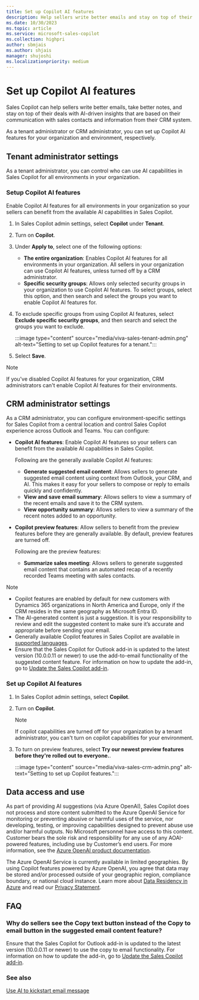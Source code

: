 ```yaml
---
title: Set up Copilot AI features
description: Help sellers write better emails and stay on top of their deals with AI-driven insights.
ms.date: 10/30/2023
ms.topic: article
ms.service: microsoft-sales-copilot
ms.collection: highpri
author: sbmjais
ms.author: shjais
manager: shujoshi
ms.localizationpriority: medium
---
```


# Set up Copilot AI features

Sales Copilot can help sellers write better emails, take better notes, and stay on top of their deals with AI-driven insights that are based on their communication with sales contacts and information from their CRM system. 

As a tenant administrator or CRM administrator, you can set up Copilot AI features for your organization and environment, respectively.

## Tenant administrator settings

As a tenant administrator, you can control who can use AI capabilities in Sales Copilot for all environments in your organization.

### Setup Copilot AI features

Enable Copilot AI features for all environments in your organization so your sellers can benefit from the available AI capabilities in Sales Copilot.

1.  In Sales Copilot admin settings, select **Copilot** under **Tenant**.
2.  Turn on **Copilot**.
3. Under **Apply to**, select one of the following options:
    - **The entire organization**: Enables Copilot AI features for all environments in your organization. All sellers in your organization can use Copilot AI features, unless turned off by a CRM administrator.
    - **Specific security groups**: Allows only selected security groups in your organization to use Copilot AI features. To select groups, select this option, and then search and select the groups you want to enable Copilot AI features for.
4. To exclude specific groups from using Copilot AI features, select **Exclude specific security groups**, and then search and select the groups you want to exclude.
    
    :::image type="content" source="media/viva-sales-tenant-admin.png" alt-text="Setting to set up Copilot features for a tenant.":::

5. Select **Save**.

> [!NOTE]
> If you've disabled Copilot AI features for your organization, CRM administrators can't enable Copilot AI features for their environments.

## CRM administrator settings

As a CRM administrator, you can configure environment-specific settings for Sales Copilot from a central location and control Sales Copilot experience across Outlook and Teams. You can configure:

- **Copilot AI features**: Enable Copilot AI features so your sellers can benefit from the available AI capabilities in Sales Copilot.

    Following are the generally available Copilot AI features:
    
    - **Generate suggested email content**: Allows sellers to generate suggested email content using context from Outlook, your CRM, and AI. This makes it easy for your sellers to compose or reply to emails quickly and confidently.
    - **View and save email summary**: Allows sellers to view a summary of the recent emails and save it to the CRM system.
    - **View opportunity summary**: Allows sellers to view a summary of the recent notes added to an opportunity.

- **Copilot preview features**: Allow sellers to benefit from the preview features before they are generally available. By default, preview features are turned off.

    Following are the preview features:
    
    - **Summarize sales meeting**: Allows sellers to generate suggested email content that contains an automated recap of a recently recorded Teams meeting with sales contacts.

> [!NOTE]
> - Copilot features are enabled by default for new customers with Dynamics 365 organizations in North America and Europe, only if the CRM resides in the same geography as Microsoft Entra ID.
> - The AI-generated content is just a suggestion. It is your responsibility to review and edit the suggested content to make sure it’s accurate and appropriate before sending your email.
> - Generally available Copilot features in Sales Copilot are available in [supported languages](supported-languages.md).
> -  Ensure that the Sales Copilot for Outlook add-in is updated to the latest version (10.0.0.11 or newer) to use the add-to-email functionality of the suggested content feature. For information on how to update the add-in, go to [Update the Sales Copilot add-in](install-viva-sales-as-an-integrated-app.md#update-the-sales-copilot-add-in).

### Set up Copilot AI features

1.  In Sales Copilot admin settings, select **Copilot**.

2.  Turn on **Copilot**.

    > [!NOTE]
    > If copilot capabilities are turned off for your organization by a tenant administrator, you can't turn on copilot capabilities for your environment.

3. To turn on preview features, select **Try our newest preview features before they're rolled out to everyone.**.

    :::image type="content" source="media/viva-sales-crm-admin.png" alt-text="Setting to set up Copilot features.":::

## Data access and use

As part of providing AI suggestions (via Azure OpenAI), Sales Copilot does not process and store content submitted to the Azure OpenAI Service for monitoring or preventing abusive or harmful uses of the service, nor developing, testing, or improving capabilities designed to prevent abuse use and/or harmful outputs. No Microsoft personnel have access to this content. Customer bears the sole risk and responsibility for any use of any AOAI-powered features, including use by Customer’s end users. For more information, see the [Azure OpenAI product documentation](/legal/cognitive-services/openai/data-privacy).

The Azure OpenAI Service is currently available in limited geographies. By using Copilot features powered by Azure OpenAI, you agree that data may be stored and/or processed outside of your geographic region, compliance boundary, or national cloud instance. Learn more about [Data Residency in Azure](https://azure.microsoft.com/explore/global-infrastructure/data-residency/#overview) and read our [Privacy Statement](https://go.microsoft.com/fwlink/?LinkId=521839).

## FAQ

### Why do sellers see the Copy text button instead of the Copy to email button in the suggested email content feature?

Ensure that the Sales Copilot for Outlook add-in is updated to the latest version (10.0.0.11 or newer) to use the copy to email functionality. For information on how to update the add-in, go to [Update the Sales Copilot add-in](install-viva-sales-as-an-integrated-app.md#update-the-sales-copilot-add-in).

### See also

[Use AI to kickstart email message](use-copilot-kickstart-email-messages.md)
